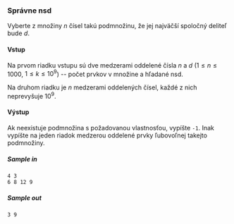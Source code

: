 ### Správne nsd
Vyberte z množiny $n$ čísel takú podmnožinu, že jej najväčší spoločný deliteľ bude $d$.

#### Vstup
Na prvom riadku vstupu sú dve medzerami oddelené čísla $n$ a $d$ ($1 \leq n \leq 1000$, $1 \leq k \leq 10^9$) -- počet prvkov v množine a hľadané nsd.

Na druhom riadku je $n$ medzerami oddelených čísel, každé z nich neprevyšuje $10^9$.

#### Výstup
Ak neexistuje podmnožina s požadovanou vlastnosťou, vypíšte `-1`. Inak vypíšte na jeden riadok medzerou oddelené prvky ľubovoľnej takejto podmnožiny.

##### Sample in
```
4 3
6 8 12 9
```

##### Sample out
```
3 9
```
